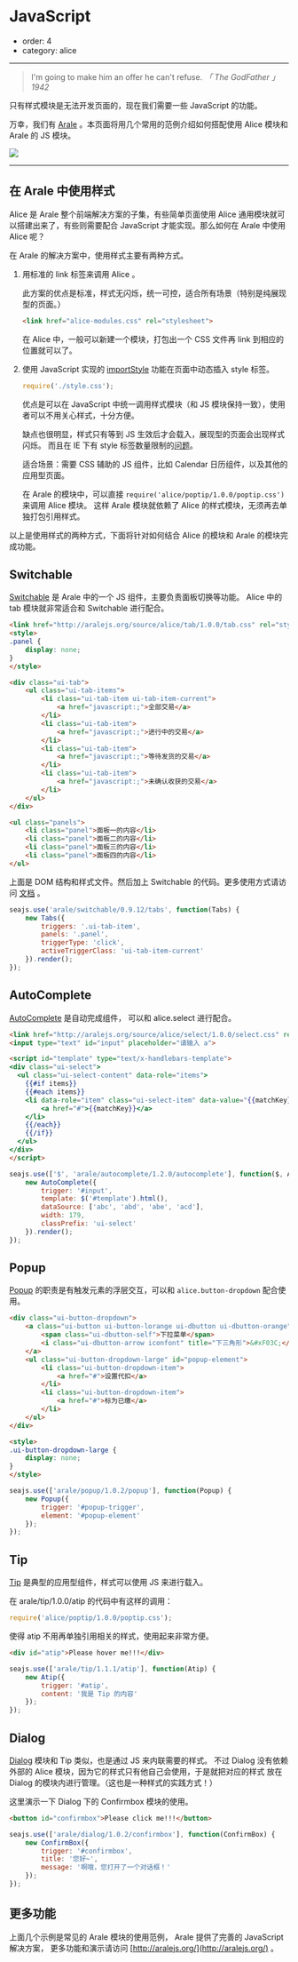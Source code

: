 # JavaScript

- order: 4
- category: alice

---

> I'm going to make him an offer he can't refuse.
*「 The GodFather 」1942*

只有样式模块是无法开发页面的，现在我们需要一些 JavaScript 的功能。

万幸，我们有 [Arale](http://aralejs.org/) 。本页面将用几个常用的范例介绍如何搭配使用 Alice 模块和 Arale 的 JS 模块。

![](https://i.alipayobjects.com/e/201303/2MPpg2ju9k.jpg)

---

## 在 Arale 中使用样式

Alice 是 Arale 整个前端解决方案的子集，有些简单页面使用 Alice 通用模块就可以搭建出来了，有些则需要配合 JavaScript 才能实现。那么如何在 Arale 中使用 Alice 呢？

在 Arale 的解决方案中，使用样式主要有两种方式。

1. 用标准的 link 标签来调用 Alice 。

    此方案的优点是标准，样式无闪烁，统一可控，适合所有场景（特别是纯展现型的页面。）

    ```html
    <link href="alice-modules.css" rel="stylesheet">
    ```

    在 Alice 中，一般可以新建一个模块，打包出一个 CSS 文件再 link 到相应的位置就可以了。

2. 使用 JavaScript 实现的 [importStyle](https://github.com/spmjs/spm/issues/641) 功能在页面中动态插入 style 标签。

    ```js
    require('./style.css');
    ```

    优点是可以在 JavaScript 中统一调用样式模块（和 JS 模块保持一致），使用者可以不用关心样式，十分方便。

    缺点也很明显，样式只有等到 JS 生效后才会载入，展现型的页面会出现样式闪烁。
    而且在 IE 下有 style 标签数量限制的[问题](http://social.msdn.microsoft.com/Forums/en-US/iewebdevelopment/thread/ad1b6e88-bbfa-4cc4-9e95-3889b82a7c1d/)。

    适合场景：需要 CSS 辅助的 JS 组件，比如 Calendar 日历组件，以及其他的应用型页面。

    在 Arale 的模块中，可以直接 `require('alice/poptip/1.0.0/poptip.css')` 来调用 Alice 模块。
    这样 Arale 模块就依赖了 Alice 的样式模块，无须再去单独打包引用样式。


以上是使用样式的两种方式，下面将针对如何结合 Alice 的模块和 Arale 的模块完成功能。

## Switchable

[Switchable](http://aralejs.org/switchable) 是 Arale 中的一个 JS 组件，主要负责面板切换等功能。
Alice 中的 tab 模块就非常适合和 Switchable 进行配合。


````html
<link href="http://aralejs.org/source/alice/tab/1.0.0/tab.css" rel="stylesheet">
<style>
.panel {
    display: none;
}
</style>

<div class="ui-tab">
    <ul class="ui-tab-items">
        <li class="ui-tab-item ui-tab-item-current">
            <a href="javascript:;">全部交易</a>
        </li>
        <li class="ui-tab-item">
            <a href="javascript:;">进行中的交易</a>
        </li>
        <li class="ui-tab-item">
            <a href="javascript:;">等待发货的交易</a>
        </li>
        <li class="ui-tab-item">
            <a href="javascript:;">未确认收获的交易</a>
        </li>
    </ul>
</div>

<ul class="panels">
    <li class="panel">面板一的内容</li>  
    <li class="panel">面板二的内容</li>  
    <li class="panel">面板三的内容</li>  
    <li class="panel">面板四的内容</li>  
</ul>
````

上面是 DOM 结构和样式文件。然后加上 Switchable 的代码。更多使用方式请访问 [文档](http://aralejs.org/switchable) 。

````js
seajs.use('arale/switchable/0.9.12/tabs', function(Tabs) {
    new Tabs({
        triggers: '.ui-tab-item',
        panels: '.panel',
        triggerType: 'click',
        activeTriggerClass: 'ui-tab-item-current'
    }).render();
});
````

## AutoComplete

[AutoComplete](http://aralejs.org/autocomplete) 是自动完成组件，
可以和 alice.select 进行配合。

````html
<link href="http://aralejs.org/source/alice/select/1.0.0/select.css" rel="stylesheet">
<input type="text" id="input" placeholder="请输入 a">

<script id="template" type="text/x-handlebars-template">
<div class="ui-select">
  <ul class="ui-select-content" data-role="items">
    {{#if items}}
    {{#each items}}
    <li data-role="item" class="ui-select-item" data-value="{{matchKey}}">
        <a href="#">{{matchKey}}</a>
    </li>
    {{/each}}
    {{/if}}
  </ul>
</div>
</script>
````

````js
seajs.use(['$', 'arale/autocomplete/1.2.0/autocomplete'], function($, AutoComplete) {
    new AutoComplete({
        trigger: '#input',
        template: $('#template').html(),
        dataSource: ['abc', 'abd', 'abe', 'acd'],
        width: 179,
        classPrefix: 'ui-select'
    }).render();
});
````

## Popup

[Popup](http://aralejs.org/popup) 的职责是有触发元素的浮层交互，可以和 `alice.button-dropdown` 配合使用。

````html
<div class="ui-button-dropdown">
    <a class="ui-button ui-button-lorange ui-dbutton ui-dbutton-orange" id="popup-trigger">
        <span class="ui-dbutton-self">下拉菜单</span>
        <i class="ui-dbutton-arrow iconfont" title="下三角形">&#xF03C;</i>
    </a>
    <ul class="ui-button-dropdown-large" id="popup-element">
        <li class="ui-button-dropdown-item">
            <a href="#">设置代扣</a>
        </li>
        <li class="ui-button-dropdown-item">
            <a href="#">标为已缴</a>
        </li>   
    </ul>
</div>

<style>
.ui-button-dropdown-large {
    display: none;
}
</style>
````

````js
seajs.use(['arale/popup/1.0.2/popup'], function(Popup) {
    new Popup({
        trigger: '#popup-trigger',
        element: '#popup-element'
    });
});
````

## Tip

[Tip](http://aralejs.org/tip) 是典型的应用型组件，样式可以使用 JS 来进行载入。

在 arale/tip/1.0.0/atip 的代码中有这样的调用：

```js
require('alice/poptip/1.0.0/poptip.css');
```

使得 atip 不用再单独引用相关的样式，使用起来非常方便。

````html
<div id="atip">Please hover me!!!</div>
````

<style>
#atip {
    background:rgb(255, 223, 176);
    display:inline-block;
    padding: 3px 5px;
}
</style>

````js
seajs.use(['arale/tip/1.1.1/atip'], function(Atip) {
    new Atip({
        trigger: '#atip',
        content: '我是 Tip 的内容'
    });
});
````

## Dialog

[Dialog](http://aralejs.org/dialog) 模块和 Tip 类似，也是通过 JS 来内联需要的样式。
不过 Dialog 没有依赖外部的 Alice 模块，因为它的样式只有他自己会使用，于是就把对应的样式
放在 Dialog 的模块内进行管理。（这也是一种样式的实践方式！）

这里演示一下 Dialog 下的 Confirmbox 模块的使用。

````html
<button id="confirmbox">Please click me!!!</button>
````

````js
seajs.use(['arale/dialog/1.0.2/confirmbox'], function(ConfirmBox) {
    new ConfirmBox({
        trigger: '#confirmbox',
        title: '您好~',
        message: '啊哦，您打开了一个对话框！'
    });
});
````

## 更多功能

上面几个示例是常见的 Arale 模块的使用范例，
Arale 提供了完善的 JavaScript 解决方案，
更多功能和演示请访问 [http://aralejs.org/](http://aralejs.org/) 。 
